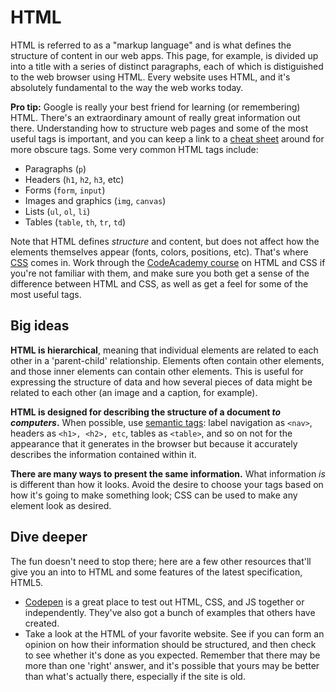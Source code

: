 # HTML
HTML is referred to as a "markup language" and is what defines the structure of content in our web apps. This page, for example, is divided up into a title with a series of distinct paragraphs, each of which is distiguished to the web browser using HTML. Every website uses HTML, and it's absolutely fundamental to the way the web works today.

**Pro tip:** Google is really your best friend for learning (or remembering) HTML. There's an extraordinary amount of really great information out there. Understanding how to structure web pages and some of the most useful tags is important, and you can keep a link to a [cheat sheet](http://websitesetup.org/html5-cheat-sheet/) around for more obscure tags. Some very common HTML tags include: 

  - Paragraphs (`p`)
  - Headers (`h1`, `h2`, `h3`, etc)
  - Forms (`form`, `input`)
  - Images and graphics (`img`, `canvas`)
  - Lists (`ul`, `ol`, `li`)
  - Tables (`table`, `th`, `tr`, `td`)
  
Note that HTML defines *structure* and content, but does not affect how the elements themselves appear (fonts, colors, positions, etc). That's where [CSS](content/1.4.md) comes in. Work through the [CodeAcademy course](https://www.codecademy.com/tracks/web) on HTML and CSS if you're not familiar with them, and make sure you both get a sense of the difference between HTML and CSS, as well as get a feel for some of the most useful tags.

## Big ideas
**HTML is hierarchical**, meaning that individual elements are related to each other in a 'parent-child' relationship. Elements often contain other elements, and those inner elements can contain other elements. This is useful for expressing the structure of data and how several pieces of data might be related to each other (an image and a caption, for example).

**HTML is designed for describing the structure of a document *to computers*.** When possible, use [semantic tags](http://stackoverflow.com/questions/1729447/what-are-the-benefits-of-using-semantic-html): label navigation as `<nav>`, headers as `<h1>, <h2>, etc`, tables as `<table>`, and so on not for the appearance that it generates in the browser but because it accurately describes the information contained within it.

**There are many ways to present the same information.** What information *is* is different than how it looks. Avoid the desire to choose your tags based on how it's going to make something look; CSS can be used to make any element look as desired.


## Dive deeper
The fun doesn't need to stop there; here are a few other resources that'll give you an into to HTML and some features of the latest specification, HTML5.

* [Codepen](http://codepen.io/) is a great place to test out HTML, CSS, and JS together or independently. They've also got a bunch of examples that others have created.
* Take a look at the HTML of your favorite website. See if you can form an opinion on how their information should be structured, and then check to see whether it's done as you expected. Remember that there may be more than one 'right' answer, and it's possible that yours may be better than what's actually there, especially if the site is old.